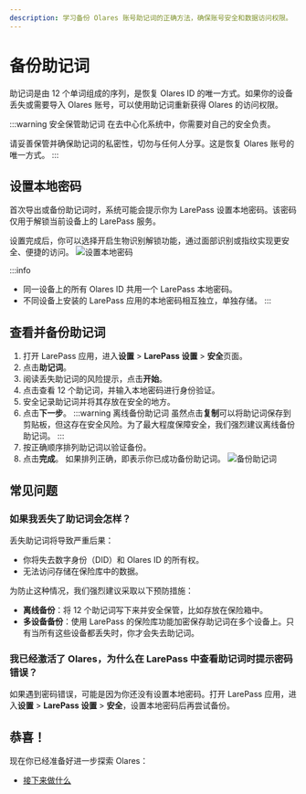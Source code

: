 ```yaml
---
description: 学习备份 Olares 账号助记词的正确方法，确保账号安全和数据访问权限。
---
```

# 备份助记词
助记词是由 12 个单词组成的序列，是恢复 Olares ID 的唯一方式。如果你的设备丢失或需要导入 Olares 账号，可以使用助记词重新获得 Olares 的访问权限。

:::warning 安全保管助记词
在去中心化系统中，你需要对自己的安全负责。

请妥善保管并确保助记词的私密性，切勿与任何人分享。这是恢复 Olares 账号的唯一方式。
:::

## 设置本地密码
首次导出或备份助记词时，系统可能会提示你为 LarePass 设置本地密码。该密码仅用于解锁当前设备上的 LarePass 服务。

设置完成后，你可以选择开启生物识别解锁功能，通过面部识别或指纹实现更安全、便捷的访问。
![设置本地密码](/images/manual/get-started/set-up-local-password.png)

:::info
* 同一设备上的所有 Olares ID 共用一个 LarePass 本地密码。
* 不同设备上安装的 LarePass 应用的本地密码相互独立，单独存储。
  :::

## 查看并备份助记词
1. 打开 LarePass 应用，进入**设置** > **LarePass 设置** > **安全**页面。
2. 点击**助记词**。
3. 阅读丢失助记词的风险提示，点击**开始**。
4. 点击查看 12 个助记词，并输入本地密码进行身份验证。
5. 安全记录助记词并将其存放在安全的地方。
6. 点击**下一步**。
   :::warning 离线备份助记词
   虽然点击**复制**可以将助记词保存到剪贴板，但这存在安全风险。为了最大程度保障安全，我们强烈建议离线备份助记词。
   :::
7. 按正确顺序排列助记词以验证备份。
8. 点击**完成**。
   如果排列正确，即表示你已成功备份助记词。
   ![备份助记词](/images/manual/get-started/backup-mnemonic-phrase.png)

## 常见问题
### 如果我丢失了助记词会怎样？
丢失助记词将导致严重后果：

* 你将失去数字身份（DID）和 Olares ID 的所有权。
* 无法访问存储在保险库中的数据。

为防止这种情况，我们强烈建议采取以下预防措施：

* **离线备份**：将 12 个助记词写下来并安全保管，比如存放在保险箱中。
* **多设备备份**：使用 LarePass 的保险库功能加密保存助记词在多个设备上。只有当所有这些设备都丢失时，你才会失去助记词。

### 我已经激活了 Olares，为什么在 LarePass 中查看助记词时提示密码错误？
如果遇到密码错误，可能是因为你还没有设置本地密码。打开 LarePass 应用，进入**设置** > **LarePass 设置** > **安全**，设置本地密码后再尝试备份。

## 恭喜！
现在你已经准备好进一步探索 Olares：
- [接下来做什么](../get-started/next-steps.md)